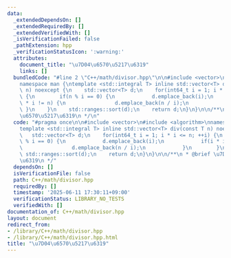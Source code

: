 ```yaml
---
data:
  _extendedDependsOn: []
  _extendedRequiredBy: []
  _extendedVerifiedWith: []
  _isVerificationFailed: false
  _pathExtension: hpp
  _verificationStatusIcon: ':warning:'
  attributes:
    document_title: "\u7D04\u6570\u5217\u6319"
    links: []
  bundledCode: "#line 2 \"C++/math/divisor.hpp\"\n\n#include <vector>\n#include <algorithm>\n\
    namespace man {\ntemplate <std::integral T> inline std::vector<T> div(const T\
    \ n) noexcept {\n    std::vector<T> d;\n    for(int64_t i = 1; i * i <= n; ++i)\
    \ {\n        if(n % i == 0) {\n            d.emplace_back(i);\n            if(i\
    \ * i != n) {\n                d.emplace_back(n / i);\n            }\n       \
    \ }\n    }\n    std::ranges::sort(d);\n    return d;\n}\n}\n\n/**\n * @brief \u7D04\
    \u6570\u5217\u6319\n */\n"
  code: "#pragma once\n\n#include <vector>\n#include <algorithm>\nnamespace man {\n\
    template <std::integral T> inline std::vector<T> div(const T n) noexcept {\n \
    \   std::vector<T> d;\n    for(int64_t i = 1; i * i <= n; ++i) {\n        if(n\
    \ % i == 0) {\n            d.emplace_back(i);\n            if(i * i != n) {\n\
    \                d.emplace_back(n / i);\n            }\n        }\n    }\n   \
    \ std::ranges::sort(d);\n    return d;\n}\n}\n\n/**\n * @brief \u7D04\u6570\u5217\
    \u6319\n */"
  dependsOn: []
  isVerificationFile: false
  path: C++/math/divisor.hpp
  requiredBy: []
  timestamp: '2025-06-11 17:30:11+09:00'
  verificationStatus: LIBRARY_NO_TESTS
  verifiedWith: []
documentation_of: C++/math/divisor.hpp
layout: document
redirect_from:
- /library/C++/math/divisor.hpp
- /library/C++/math/divisor.hpp.html
title: "\u7D04\u6570\u5217\u6319"
---
```

